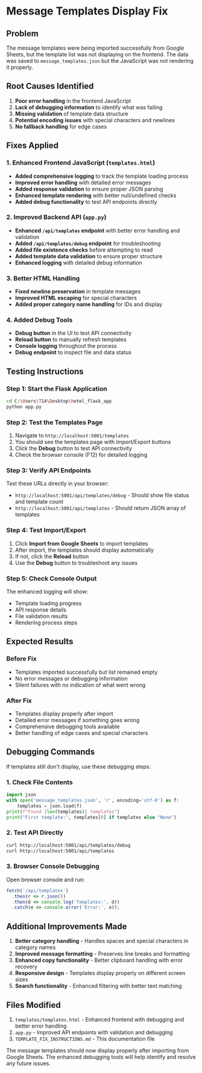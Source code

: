 # Message Templates Display Fix

## Problem
The message templates were being imported successfully from Google Sheets, but the template list was not displaying on the frontend. The data was saved to `message_templates.json` but the JavaScript was not rendering it properly.

## Root Causes Identified
1. **Poor error handling** in the frontend JavaScript
2. **Lack of debugging information** to identify what was failing
3. **Missing validation** of template data structure
4. **Potential encoding issues** with special characters and newlines
5. **No fallback handling** for edge cases

## Fixes Applied

### 1. Enhanced Frontend JavaScript (`templates.html`)
- **Added comprehensive logging** to track the template loading process
- **Improved error handling** with detailed error messages
- **Added response validation** to ensure proper JSON parsing
- **Enhanced template rendering** with better null/undefined checks
- **Added debug functionality** to test API endpoints directly

### 2. Improved Backend API (`app.py`)
- **Enhanced `/api/templates` endpoint** with better error handling and validation
- **Added `/api/templates/debug` endpoint** for troubleshooting
- **Added file existence checks** before attempting to read
- **Added template data validation** to ensure proper structure
- **Enhanced logging** with detailed debug information

### 3. Better HTML Handling
- **Fixed newline preservation** in template messages
- **Improved HTML escaping** for special characters
- **Added proper category name handling** for IDs and display

### 4. Added Debug Tools
- **Debug button** in the UI to test API connectivity
- **Reload button** to manually refresh templates
- **Console logging** throughout the process
- **Debug endpoint** to inspect file and data status

## Testing Instructions

### Step 1: Start the Flask Application
```bash
cd C:\Users\T14\Desktop\hotel_flask_app
python app.py
```

### Step 2: Test the Templates Page
1. Navigate to `http://localhost:5001/templates`
2. You should see the templates page with Import/Export buttons
3. Click the **Debug** button to test API connectivity
4. Check the browser console (F12) for detailed logging

### Step 3: Verify API Endpoints
Test these URLs directly in your browser:
- `http://localhost:5001/api/templates/debug` - Should show file status and template count
- `http://localhost:5001/api/templates` - Should return JSON array of templates

### Step 4: Test Import/Export
1. Click **Import from Google Sheets** to import templates
2. After import, the templates should display automatically
3. If not, click the **Reload** button
4. Use the **Debug** button to troubleshoot any issues

### Step 5: Check Console Output
The enhanced logging will show:
- Template loading progress
- API response details
- File validation results
- Rendering process steps

## Expected Results

### Before Fix
- Templates imported successfully but list remained empty
- No error messages or debugging information
- Silent failures with no indication of what went wrong

### After Fix
- Templates display properly after import
- Detailed error messages if something goes wrong
- Comprehensive debugging tools available
- Better handling of edge cases and special characters

## Debugging Commands

If templates still don't display, use these debugging steps:

### 1. Check File Contents
```python
import json
with open('message_templates.json', 'r', encoding='utf-8') as f:
    templates = json.load(f)
print(f"Found {len(templates)} templates")
print("First template:", templates[0] if templates else "None")
```

### 2. Test API Directly
```bash
curl http://localhost:5001/api/templates/debug
curl http://localhost:5001/api/templates
```

### 3. Browser Console Debugging
Open browser console and run:
```javascript
fetch('/api/templates')
  .then(r => r.json())
  .then(d => console.log('Templates:', d))
  .catch(e => console.error('Error:', e));
```

## Additional Improvements Made

1. **Better category handling** - Handles spaces and special characters in category names
2. **Improved message formatting** - Preserves line breaks and formatting
3. **Enhanced copy functionality** - Better clipboard handling with error recovery
4. **Responsive design** - Templates display properly on different screen sizes
5. **Search functionality** - Enhanced filtering with better text matching

## Files Modified

1. `templates/templates.html` - Enhanced frontend with debugging and better error handling
2. `app.py` - Improved API endpoints with validation and debugging
3. `TEMPLATE_FIX_INSTRUCTIONS.md` - This documentation file

The message templates should now display properly after importing from Google Sheets. The enhanced debugging tools will help identify and resolve any future issues.
